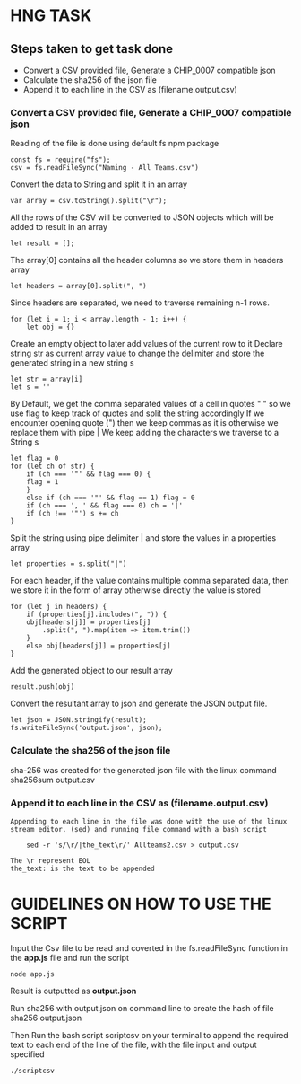 #  HNG TASK


## Steps taken to get task done

 - Convert a CSV provided file, Generate a CHIP_0007 compatible json
 - Calculate the sha256 of the json file
 - Append it to each line in the CSV as (filename.output.csv)


###  Convert a CSV provided file, Generate a CHIP_0007 compatible json

Reading of the file is done using default fs npm package

	const fs = require("fs");
	csv = fs.readFileSync("Naming - All Teams.csv")

Convert the data to String and split it in an array

	var array = csv.toString().split("\r");

All the rows of the CSV will be converted to JSON objects which will be added to result in an array

	let result = [];

The array[0] contains all the header columns so we store them in headers array

	let headers = array[0].split(", ")

Since headers are separated, we need to traverse remaining n-1 rows.

	for (let i = 1; i < array.length - 1; i++) {
  		let obj = {}

Create an empty object to later add values of the current row to it Declare string str as current array value to change the delimiter and store the generated string in a new string s

	let str = array[i]
  	let s = ''


By Default, we get the comma separated values of a cell in quotes " " so we use flag to keep track of quotes and split the string accordingly If we encounter opening quote (") then we keep commas as it is otherwise we replace them with pipe | We keep adding the characters we traverse to a String s

	let flag = 0
  	for (let ch of str) {
    	if (ch === '"' && flag === 0) {
      	flag = 1
    	}
    	else if (ch === '"' && flag == 1) flag = 0
    	if (ch === ', ' && flag === 0) ch = '|'
    	if (ch !== '"') s += ch
  	}


Split the string using pipe delimiter | and store the values in a properties array

	let properties = s.split("|")

For each header, if the value contains multiple comma separated data, then we store it in the form of array otherwise directly the value is stored


	for (let j in headers) {
		if (properties[j].includes(", ")) {
		obj[headers[j]] = properties[j]
			.split(", ").map(item => item.trim())
		}
		else obj[headers[j]] = properties[j]
	}

	

Add the generated object to our result array

	result.push(obj)


Convert the resultant array to json and generate the JSON output file.

	let json = JSON.stringify(result);
	fs.writeFileSync('output.json', json);



### Calculate the sha256 of the json file

sha-256 was created for the generated json file with the linux command
	sha256sum output.csv

### Append it to each line in the CSV as (filename.output.csv)

	Appending to each line in the file was done with the use of the linux stream editor. (sed) and running file command with a bash script

		sed -r 's/\r/|the_text\r/' Allteams2.csv > output.csv
	
	The \r represent EOL
	the_text: is the text to be appended

# GUIDELINES ON HOW TO USE THE SCRIPT

Input the Csv file to be read and coverted in the fs.readFileSync function in the **app.js** file and run the script

	node app.js

Result  is outputted as **output.json**

Run sha256 with output.json on command line to create the hash of file
	sha256 output.json

Then Run the bash script scriptcsv on your terminal to append the required text to each end of the line of the file, with the file input and output specified

	./scriptcsv

